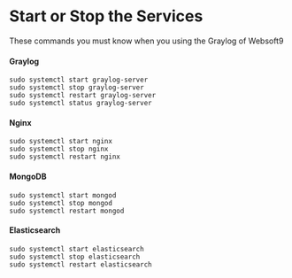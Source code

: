 # Start or Stop the Services

These commands you must know when you using the Graylog of Websoft9

#### Graylog

```shell
sudo systemctl start graylog-server
sudo systemctl stop graylog-server
sudo systemctl restart graylog-server
sudo systemctl status graylog-server
```

#### Nginx

```shell
sudo systemctl start nginx
sudo systemctl stop nginx
sudo systemctl restart nginx
```

#### MongoDB

```shell
sudo systemctl start mongod
sudo systemctl stop mongod
sudo systemctl restart mongod
```

#### Elasticsearch

```shell
sudo systemctl start elasticsearch
sudo systemctl stop elasticsearch
sudo systemctl restart elasticsearch
```